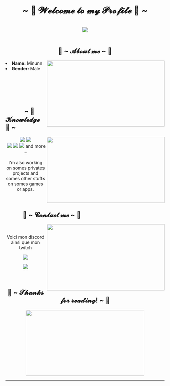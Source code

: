 <body>
<h1 align="center">~ 💖 𝓦𝓮𝓵𝓬𝓸𝓶𝓮 𝓽𝓸 𝓶𝔂 𝓟𝓻𝓸𝓯𝓲𝓵𝓮 💖 ~</h1>
<br>
<div align="center">
<img src="https://media1.tenor.com/images/244ea8b3397dd192f28e5f7e770df34c/tenor.gif">
</div>
<br>
<div>
<h2 align="center"> 🦊 ~ 𝓐𝓫𝓸𝓾𝓽 𝓶𝓮 ~ 🦊 </h2>
<img src="https://thumbs.gfycat.com/AbsoluteFeminineIberianbarbel-size_restricted.gif" width="373.5px" height="208.5px" align="right">
<li>
<b>Name:</b> Minunn</li>
<li>
<b>Gender:</b> Male
</li>
<br>
</div>
<div>
  <br><br><br><br>
<h2 align="left">            ~ 📇 𝓚𝓷𝓸𝔀𝓵𝓮𝓭𝓰𝓮 📇 ~</h2>
<p>
<img src="https://i.ibb.co/zSrgSWh/tumblr-d13c08ddc03ff1e0ca8f1fe04bc87f4a-f92e658b-500.gif" width="373.5px" height="208.5px" align="right">
</div>
<div>
<p align="center"><img src="https://img.shields.io/badge/html5%20-%23E34F26.svg?&style=for-the-badge&logo=html5&logoColor=white"/> <img src="https://img.shields.io/badge/css3%20-%231572B6.svg?&style=for-the-badge&logo=css3&logoColor=white"/><br>
 <img src="https://img.shields.io/badge/node.js%20-%2343853D.svg?&style=for-the-badge&logo=node.js&logoColor=white"/> <img src="https://img.shields.io/badge/javascript%20-%23323330.svg?&style=for-the-badge&logo=javascript&logoColor=%23F7DF1E"/> <img src="https://img.shields.io/badge/git%20-%23F05033.svg?&style=for-the-badge&logo=git&logoColor=white"/>  and more ...<br><br>
I'm also working on somes privates projects and somes other stuffs on somes games or apps.
</p>
<br>
  </div>

<h2>           📝 ~ 𝓒𝓸𝓷𝓽𝓪𝓬𝓽 𝓶𝓮 ~ 📝</h2>
<img src="https://i.pinimg.com/originals/5d/aa/80/5daa80f08dd68a150d47b405c6ca812a.gif" align="right" width="373.5px" height="208.5px">
<br>
<p align="center">Voici mon discord ainsi que mon twitch<br>
<p align="center"><a href="https://discord.gg/p5Nn7VG" target="_blank"><img src="https://img.shields.io/badge/Minunn%20-%237289DA.svg?&style=for-the-badge&logo=discord&logoColor=white"/></a></p>
<p align="center"><a href="https://twitch.tv/minunntheturtle" target="_blank"><img src="https://img.shields.io/badge/minunntheturtle%20-%239146FF.svg?&style=for-the-badge&logo=Twitch&logoColor=white"/></a></p>
</div>
<br>
<div>
</div>
<div>
<h2 align="center">💖 ~ 𝓣𝓱𝓪𝓷𝓴𝓼 𝓯𝓸𝓻 𝓻𝓮𝓪𝓭𝓲𝓷𝓰! ~ 💖</h2>
<div align="center">
<img src="http://ashleysanime.com/wp-content/uploads/king-gif-5.gif" width="373.5px" height="208.5px">
</div>
<hr>
</div>
</div>
</body>
